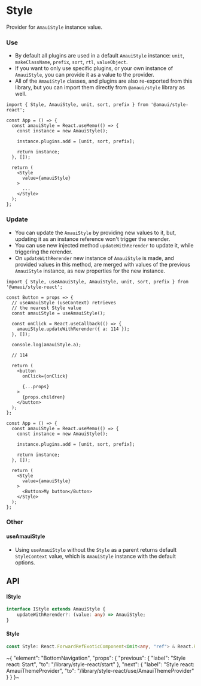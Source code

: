 
# Style

Provider for `AmauiStyle` instance value.

### Use

- By default all plugins are used in a default `AmauiStyle` instance: `unit`, `makeClassName`, `prefix`, `sort`, `rtl`, `valueObject`.
- If you want to only use specific plugins, or your own instance of `AmauiStyle`, you can provide it as a value to the provider.
- All of the `AmauiStyle` classes, and plugins are also re-exported from this library, but you can import them directly from `@amaui/style` library as well.

```tsx
import { Style, AmauiStyle, unit, sort, prefix } from '@amaui/style-react';

const App = () => {
  const amauiStyle = React.useMemo(() => {
    const instance = new AmauiStyle();

    instance.plugins.add = [unit, sort, prefix];

    return instance;
  }, []);

  return (
    <Style
      value={amauiStyle}
    >
      ...
    </Style>
  );
};
```

### Update

- You can update the `AmauiStyle` by providing new values to it, but, updating it as an instance reference won't trigger the rerender.
- You can use new injected method `updateWithRerender` to update it, while triggering the rerender.
- On `updateWithRerender` new instance of `AmauiStyle` is made, and provided values in this method, are merged with values of the previous `AmauiStyle` instance, as new properties for the new instance.

```tsx
import { Style, useAmauiStyle, AmauiStyle, unit, sort, prefix } from '@amaui/style-react';

const Button = props => {
  // useAmauiStyle (useContext) retrieves
  // the nearest Style value
  const amauiStyle = useAmauiStyle();

  const onClick = React.useCallback(() => {
    amauiStyle.updateWithRerender({ a: 114 });
  }, []);

  console.log(amauiStyle.a);

  // 114

  return (
    <button
      onClick={onClick}

      {...props}
    >
      {props.children}
    </button>
  );
};

const App = () => {
  const amauiStyle = React.useMemo(() => {
    const instance = new AmauiStyle();

    instance.plugins.add = [unit, sort, prefix];

    return instance;
  }, []);

  return (
    <Style
      value={amauiStyle}
    >
      <Button>My button</Button>
    </Style>
  );
};
```

### Other

#### useAmauiStyle

- Using `useAmauiStyle` without the `Style` as a parent returns default `StyleContext` value, which is `AmauiStyle` instance with the default options.

## API

#### IStyle

```ts
interface IStyle extends AmauiStyle {
    updateWithRerender?: (value: any) => AmauiStyle;
}
```

#### Style

```ts
const Style: React.ForwardRefExoticComponent<Omit<any, "ref"> & React.RefAttributes<unknown>>;
```


~{
  "element": "BottomNavigation",
  "props": {
    "previous": {
      "label": "Style react: Start",
      "to": "/library/style-react/start"
    },
    "next": {
      "label": "Style react: AmauiThemeProvider",
      "to": "/library/style-react/use/AmauiThemeProvider"
    }
  }
}~
